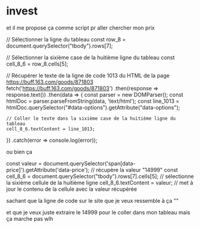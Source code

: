 # invest


et il me propose ça comme script pr aller chercher mon prix 

// Sélectionner la ligne du tableau
const row_8 = document.querySelector("tbody").rows[7];

// Sélectionner la sixième case de la huitième ligne du tableau
const cell_8_6 = row_8.cells[5];

// Récupérer le texte de la ligne de code 1013 du HTML de la page https://buff.163.com/goods/871803
fetch('https://buff.163.com/goods/871803')
  .then(response => response.text())
  .then(data => {
    const parser = new DOMParser();
    const htmlDoc = parser.parseFromString(data, 'text/html');
    const line_1013 = htmlDoc.querySelector("#data-options").getAttribute("data-options");

    // Coller le texte dans la sixième case de la huitième ligne du tableau
    cell_8_6.textContent = line_1013;
  })
  .catch(error => console.log(error));




ou bien ça

const valeur = document.querySelector('span[data-price]').getAttribute('data-price'); // récupère la valeur "14999"
const cell_8_6 = document.querySelector("tbody").rows[7].cells[5]; // sélectionne la sixième cellule de la huitième ligne
cell_8_6.textContent = valeur; // met à jour le contenu de la cellule avec la valeur récupérée




sachant que la ligne de code sur le site que je veux ressemble à ça 
"<span class="custom-currency" data-price="14999" data-type="small" data-original-currency="CNY"  ></span>"
<span class="custom-currency" data-price="14999" data-type="small" data-original-currency="CNY"  ></span>

et que je veux juste extraire le 14999 pour le coller dans mon tableau
mais ça marche pas wlh
